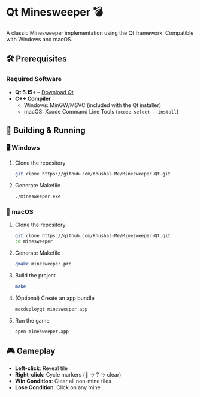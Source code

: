 # Qt Minesweeper 💣

A classic Minesweeper implementation using the Qt framework. Compatible with Windows and macOS.

## 🛠 Prerequisites

### Required Software
- **Qt 5.15+** – [Download Qt](https://www.qt.io/download)
- **C++ Compiler**
  - Windows: MinGW/MSVC (included with the Qt installer)
  - macOS: Xcode Command Line Tools (`xcode-select --install`)

## 🚀 Building & Running

### 🖥 Windows

1. Clone the repository
   ```bash
   git clone https://github.com/Khushal-Me/Minesweeper-Qt.git
   ```

2. Generate Makefile
   ```bash
   ./minesweeper.exe
   ```

### 🍏 macOS

1. Clone the repository
   ```bash
   git clone https://github.com/Khushal-Me/Minesweeper-Qt.git
   cd minesweeper
   ```

2. Generate Makefile
   ```bash
   qmake minesweeper.pro
   ```

3. Build the project
   ```bash
   make
   ```

4. (Optional) Create an app bundle
   ```bash
   macdeployqt minesweeper.app
   ```

5. Run the game
   ```bash
   open minesweeper.app
   ```

## 🎮 Gameplay

- **Left-click**: Reveal tile
- **Right-click**: Cycle markers (🚩 → ? → clear)
- **Win Condition**: Clear all non-mine tiles
- **Lose Condition**: Click on any mine
